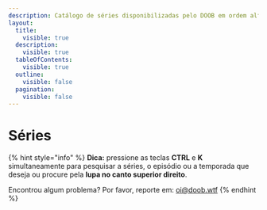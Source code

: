 ```yaml
---
description: Catálogo de séries disponibilizadas pelo DOOB em ordem alfabética.
layout:
  title:
    visible: true
  description:
    visible: true
  tableOfContents:
    visible: true
  outline:
    visible: false
  pagination:
    visible: false
---
```


# Séries

{% hint style="info" %}
**Dica:** pressione as teclas **CTRL** e **K** simultaneamente para pesquisar a séries, o episódio ou a temporada que deseja ou procure pela **lupa no canto superior direito**.

Encontrou algum problema? Por favor, reporte em: [oi@doob.wtf](mailto:oi@doob.wtf)
{% endhint %}
